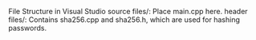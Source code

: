 File Structure in Visual Studio 
source files/: Place main.cpp here.
header files/: Contains sha256.cpp and sha256.h, which are used for hashing passwords.
